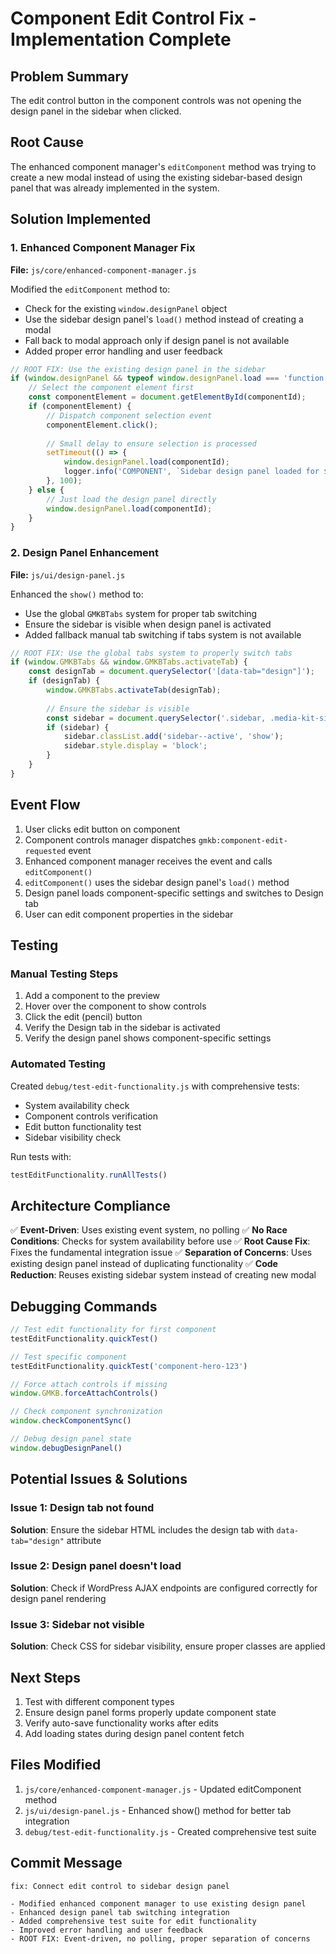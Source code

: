 # Component Edit Control Fix - Implementation Complete

## Problem Summary
The edit control button in the component controls was not opening the design panel in the sidebar when clicked.

## Root Cause
The enhanced component manager's `editComponent` method was trying to create a new modal instead of using the existing sidebar-based design panel that was already implemented in the system.

## Solution Implemented

### 1. Enhanced Component Manager Fix
**File:** `js/core/enhanced-component-manager.js`

Modified the `editComponent` method to:
- Check for the existing `window.designPanel` object
- Use the sidebar design panel's `load()` method instead of creating a modal
- Fall back to modal approach only if design panel is not available
- Added proper error handling and user feedback

```javascript
// ROOT FIX: Use the existing design panel in the sidebar
if (window.designPanel && typeof window.designPanel.load === 'function') {
    // Select the component element first
    const componentElement = document.getElementById(componentId);
    if (componentElement) {
        // Dispatch component selection event
        componentElement.click();
        
        // Small delay to ensure selection is processed
        setTimeout(() => {
            window.designPanel.load(componentId);
            logger.info('COMPONENT', `Sidebar design panel loaded for ${componentId}`);
        }, 100);
    } else {
        // Just load the design panel directly
        window.designPanel.load(componentId);
    }
}
```

### 2. Design Panel Enhancement
**File:** `js/ui/design-panel.js`

Enhanced the `show()` method to:
- Use the global `GMKBTabs` system for proper tab switching
- Ensure the sidebar is visible when design panel is activated
- Added fallback manual tab switching if tabs system is not available

```javascript
// ROOT FIX: Use the global tabs system to properly switch tabs
if (window.GMKBTabs && window.GMKBTabs.activateTab) {
    const designTab = document.querySelector('[data-tab="design"]');
    if (designTab) {
        window.GMKBTabs.activateTab(designTab);
        
        // Ensure the sidebar is visible
        const sidebar = document.querySelector('.sidebar, .media-kit-sidebar, #media-kit-sidebar');
        if (sidebar) {
            sidebar.classList.add('sidebar--active', 'show');
            sidebar.style.display = 'block';
        }
    }
}
```

## Event Flow
1. User clicks edit button on component
2. Component controls manager dispatches `gmkb:component-edit-requested` event
3. Enhanced component manager receives the event and calls `editComponent()`
4. `editComponent()` uses the sidebar design panel's `load()` method
5. Design panel loads component-specific settings and switches to Design tab
6. User can edit component properties in the sidebar

## Testing

### Manual Testing Steps
1. Add a component to the preview
2. Hover over the component to show controls
3. Click the edit (pencil) button
4. Verify the Design tab in the sidebar is activated
5. Verify the design panel shows component-specific settings

### Automated Testing
Created `debug/test-edit-functionality.js` with comprehensive tests:
- System availability check
- Component controls verification
- Edit button functionality test
- Sidebar visibility check

Run tests with:
```javascript
testEditFunctionality.runAllTests()
```

## Architecture Compliance
✅ **Event-Driven**: Uses existing event system, no polling
✅ **No Race Conditions**: Checks for system availability before use
✅ **Root Cause Fix**: Fixes the fundamental integration issue
✅ **Separation of Concerns**: Uses existing design panel instead of duplicating functionality
✅ **Code Reduction**: Reuses existing sidebar system instead of creating new modal

## Debugging Commands
```javascript
// Test edit functionality for first component
testEditFunctionality.quickTest()

// Test specific component
testEditFunctionality.quickTest('component-hero-123')

// Force attach controls if missing
window.GMKB.forceAttachControls()

// Check component synchronization
window.checkComponentSync()

// Debug design panel state
window.debugDesignPanel()
```

## Potential Issues & Solutions

### Issue 1: Design tab not found
**Solution**: Ensure the sidebar HTML includes the design tab with `data-tab="design"` attribute

### Issue 2: Design panel doesn't load
**Solution**: Check if WordPress AJAX endpoints are configured correctly for design panel rendering

### Issue 3: Sidebar not visible
**Solution**: Check CSS for sidebar visibility, ensure proper classes are applied

## Next Steps
1. Test with different component types
2. Ensure design panel forms properly update component state
3. Verify auto-save functionality works after edits
4. Add loading states during design panel content fetch

## Files Modified
1. `js/core/enhanced-component-manager.js` - Updated editComponent method
2. `js/ui/design-panel.js` - Enhanced show() method for better tab integration
3. `debug/test-edit-functionality.js` - Created comprehensive test suite

## Commit Message
```
fix: Connect edit control to sidebar design panel

- Modified enhanced component manager to use existing design panel
- Enhanced design panel tab switching integration
- Added comprehensive test suite for edit functionality
- Improved error handling and user feedback
- ROOT FIX: Event-driven, no polling, proper separation of concerns
```

